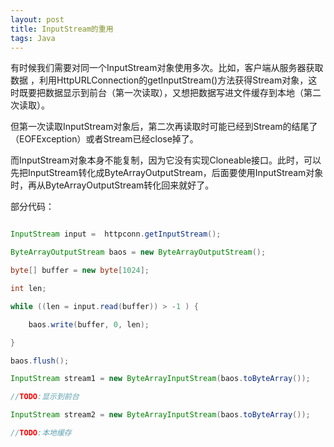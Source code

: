 ```yaml
---
layout: post
title: InputStream的重用
tags: Java
---
```


有时候我们需要对同一个InputStream对象使用多次。比如，客户端从服务器获取数据 ，利用HttpURLConnection的getInputStream()方法获得Stream对象，这时既要把数据显示到前台（第一次读取），又想把数据写进文件缓存到本地（第二次读取）。

但第一次读取InputStream对象后，第二次再读取时可能已经到Stream的结尾了（EOFException）或者Stream已经close掉了。

而InputStream对象本身不能复制，因为它没有实现Cloneable接口。此时，可以先把InputStream转化成ByteArrayOutputStream，后面要使用InputStream对象时，再从ByteArrayOutputStream转化回来就好了。

部分代码：

```Java

InputStream input =  httpconn.getInputStream();

ByteArrayOutputStream baos = new ByteArrayOutputStream();

byte[] buffer = new byte[1024];

int len;

while ((len = input.read(buffer)) > -1 ) {

    baos.write(buffer, 0, len);

}

baos.flush();

InputStream stream1 = new ByteArrayInputStream(baos.toByteArray());

//TODO:显示到前台

InputStream stream2 = new ByteArrayInputStream(baos.toByteArray());

//TODO:本地缓存

```

